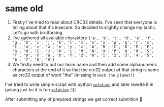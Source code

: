 # same old

1. Firstly I've tried to read about CRC32 details. I've seen that everyone is telling about that it's insecure. So decided to slightly change my tactic. Let's go with brutforcing.
2. I've gathered all available charakters `{'a', 'b', 'c', 'd', 'e', 'f', 'g', 'h', 'i', 'j', 'k', 'l', 'm', 'n', 'o', 'p', 'q', 'r', 's', 't', 'u', 'v', 'w', 'x', 'y', 'z', 'A', 'B', 'C', 'D', 'E', 'F', 'G', 'H', 'I', 'J', 'K', 'L', 'M', 'N', 'O', 'P', 'Q', 'R', 'S', 'T', 'U', 'V', 'W', 'X', 'Y', 'Z', '0', '1', '2', '3', '4', '5', '6', '7', '8', '9'}`
3. We firstly need to put our team name and then add some alphanumeric characters at the end of it so that the crc32 output of that string is same as crc32 output of word "the" (missing in `Hack the planet!`)

I've tried to write simple script with python [`solution`](same-old/solution.py) and later rewrite it in golang just bc it is fun [`solution`](same-old/solution.go) :)))

After submitting any of prepared strings we get correct submition 🖤
